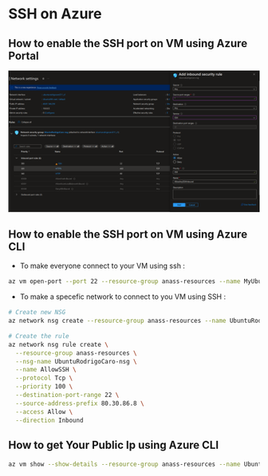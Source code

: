 # SSH on Azure

## How to enable the SSH port on VM using Azure Portal

![inboundrules](/img/vm/1/ssh/p1.png)

## How to enable the SSH port on VM using Azure CLI

 - To make everyone connect to your VM using ssh : 
```bash
az vm open-port --port 22 --resource-group anass-resources --name MyUbuntu
```
- To make a specefic network to connect to you VM using SSH : 

```bash
# Create new NSG
az network nsg create --resource-group anass-resources --name UbuntuRodrigoCaro-nsg
```

```bash
# Create the rule
az network nsg rule create \
  --resource-group anass-resources \
  --nsg-name UbuntuRodrigoCaro-nsg \
  --name AllowSSH \
  --protocol Tcp \
  --priority 100 \
  --destination-port-range 22 \
  --source-address-prefix 80.30.86.8 \
  --access Allow \
  --direction Inbound
```
## How to get Your Public Ip using Azure CLI

```bash
az vm show --show-details --resource-group anass-resources --name UbuntuRodrigoCaro --query publicIps -o tsv
```